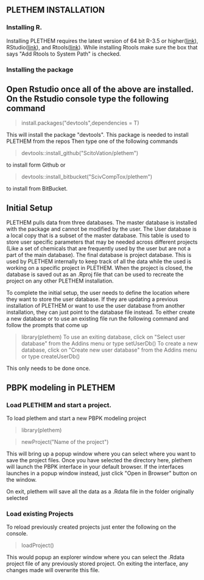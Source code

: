 ## PLETHEM INSTALLATION

### Installing R.
Installing PLETHEM requires the latest version of 64 bit R-3.5 or higher([link](https://www.r-project.org/)), RStudio([link](https://www.rstudio.com/)), and Rtools([link](https://cran.r-project.org/bin/windows/Rtools/)).
While installing Rtools make sure the box that says "Add Rtools to System Path" is checked.

### Installing the package
Open Rstudio once all of the above are installed. On the Rstudio console type the following command
---
  >install.packages("devtools",dependencies = T)
  
This will install the package "devtools". This package is needed to install PLETHEM from the repos
Then type one of the following commands

  >devtools::install_github("ScitoVation/plethem")
  
to install form Github or 

  > devtools::install_bitbucket("ScivCompTox/plethem")

to install from BitBucket.

## Initial Setup

PLETHEM pulls data from three databases. The master database is installed with the package and cannot be modified by the user. The User database is a local copy that is a subset of the master database. This table is used to store user specific parameters that may be needed across different projects (Like a set of chemicals that are frequently used by the user but are not a part of the main database). The final database is project database. This is used by PLETHEM internally to keep track of all the data while the used is working on a specific project in PLETHEM. When the project is closed, the database is saved out as an .Rproj file that can be used to recreate the project on any other PLETHEM installation. 

To complete the initial setup, the user needs to define the location where they want to store the user database. If they are updating a previous installation of PLETHEM or want to use the user database from another installation, they can just point to the database file instead. To either create a new database or to use an existing file run the following command and follow the prompts that come up
  >library(plethem)
  To use an exiting database, click on "Select user database" from the Addins menu or type
  >setUserDb()
  To create a new database, click on "Create new user database" from the Addins menu or type
  >createUserDb()
  
This only needs to be done once.

## PBPK modeling in PLETHEM
### Load PLETHEM and start a project.
To load plethem and start a new PBPK modeling project 

 >library(plethem)
 
 >newProject("Name of the project")
 
This will bring up a popup window where you can select where you want to save the project files. Once you have selected the directory here, plethem will launch the PBPK interface in your default browser. If the interfaces launches in a popup window instead, just click "Open in Browser" button on the window.

On exit, plethem will save all the data as a .Rdata file in the folder originally selected

### Load existing Projects
To reload previously created projects just enter the following on the console.
 >loadProject()
 
This would popup an explorer window where you can select the .Rdata project file of any previously stored project. On exiting the interface, any changes made will overwrite this file. 
